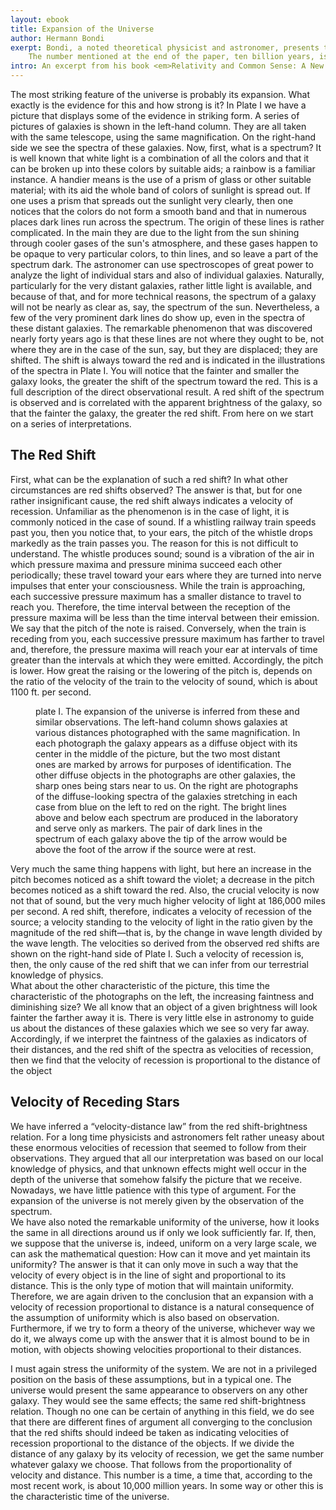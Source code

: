 ```yaml
---
layout: ebook
title: Expansion of the Universe
author: Hermann Bondi
exerpt: Bondi, a noted theoretical physicist and astronomer, presents the evidence for the over-all expansion of the universe, evidence which depends greatly on the observed red shift of light from distant galaxies.
    The number mentioned at the end of the paper, ten billion years, is sometimes picturesquely called the &ldquo;age of the universe.&rdquo;
intro: An excerpt from his book <em>Relativity and Common Sense: A New Approach to Einstein</em>, 1962.
---
```



The most striking feature of the universe is probably its expansion.
What exactly is the evidence for this and how strong is it?
In Plate I we have a picture that displays some of the evidence in striking form.
A series of pictures of galaxies is shown in the left-hand column.
They are all taken with the same telescope, using the same magnification.
On the right-hand side we see the spectra of these galaxies.
Now, first, what is a spectrum? 
It is well known that white light is a combination of all the colors and that it can be broken up into these colors by suitable aids; a rainbow is a familiar instance.
A handier means is the use of a prism of glass or other suitable material; with its aid the whole band of colors of sunlight is spread out.
If one uses a prism that spreads out the sunlight very clearly, then one notices that the colors do not form a smooth band and that in numerous places dark lines run across the spectrum.
The origin of these lines is rather complicated.
In the main they are due to the light from the sun shining through cooler gases of the sun&#39;s atmosphere, and these gases happen to be opaque to very particular colors, to thin lines, and so leave a part of the spectrum dark.
The astronomer can use spectroscopes of great power to analyze the light of individual stars and also of individual galaxies.
Naturally, particularly for the very distant galaxies, rather little light is available, and because of that, and for more technical reasons, the spectrum of a galaxy will not be nearly as clear as, say, the spectrum of the sun.
Nevertheless, a few of the very prominent dark lines do show up, even in the spectra of these distant galaxies.
The remarkable phenomenon that was discovered nearly forty years ago is that these lines are not where they ought to be, not where they are in the case of the sun, say, but they are displaced; they are shifted.
The shift is always toward the red and is indicated in the illustrations of the spectra in Plate I.
You will notice that the fainter and smaller the galaxy looks, the greater the shift of the spectrum toward the red. This is a full description of the direct observational result.
A red shift of the spectrum is observed and is correlated with the apparent brightness of the galaxy, so that the fainter the galaxy, the greater the red shift.
From here on we start on a series of interpretations.


## The Red Shift

First, what can be the explanation of such a red shift?
In what other circumstances are red shifts observed?
The answer is that, but for one rather insignificant cause, the red shift always indicates a velocity of recession.
Unfamiliar as the phenomenon is in the case of light, it is commonly noticed in the case of sound. 
If a whistling railway train speeds past you, then you notice that, to your ears, the pitch of the whistle drops markedly as the train passes you. 
The reason for this is not difficult to understand. 
The whistle produces sound; sound is a vibration of the air in which pressure maxima and pressure minima succeed each other periodically; these travel toward your ears where they are turned into nerve impulses that enter your consciousness. 
While the train is approaching, each successive pressure maximum has a smaller distance to travel to reach you. 
Therefore, the time interval between the reception of the pressure maxima will be less than the time interval between their emission. 
We say that the pitch of the note is raised.
Conversely, when the train is receding from you, each successive pressure maximum has farther to travel and, therefore, the pressure maxima will reach your ear at intervals of time greater than the intervals at which they were emitted. 
Accordingly, the pitch is lower. 
How great the raising or the lowering of the pitch is, depends on the ratio of the velocity of the train to the velocity of sound, which is about 1100 ft. per second. 


<figure>
<figcaption>
plate I. The expansion of the universe is inferred from these and similar observations. 
The left-hand column shows galaxies at various distances photographed with the same magnification. 
In each photograph the galaxy appears as a diffuse object with its center in the middle of the picture, but the two most distant ones are marked by arrows for purposes of identification. 
The other diffuse objects in the photographs are other galaxies, the sharp ones being stars near to us. 
On the right are photographs of the diffuse-looking spectra of the galaxies stretching in each case from blue on the left to red on the right. 
The bright lines above and below each spectrum are produced in the laboratory and serve only as markers. 
The pair of dark lines in the spectrum of each galaxy above the tip of the arrow would be above the foot of the arrow if the source were at rest. 
</figcaption>
</figure>



Very much the same thing happens with light, but here an increase in the pitch becomes noticed as a shift toward the violet; a decrease in the pitch becomes noticed as a shift toward the red. 
Also, the crucial velocity is now not that of sound, but the very much higher velocity of light at 186,000 miles per second. 
A red shift, therefore, indicates a velocity of recession of the source; a velocity standing to the velocity of light in the ratio given by the magnitude of the red shift&mdash;that is, by the change in wave length divided by the wave length. 
The velocities so derived from the observed red shifts are shown on the right-hand side of Plate I. 
Such a velocity of recession is, then, the only cause of the red shift that we can infer from our terrestrial knowledge of physics.  
What about the other characteristic of the picture, this time the characteristic of the photographs on the left, the increasing faintness and diminishing size? 
We all know that an object of a given brightness will look fainter the farther away it is. 
There is very little else in astronomy to guide us about the distances of these galaxies which we see so very far away. 
Accordingly, if we interpret the faintness of the galaxies as indicators of their distances, and the red shift of the spectra as velocities of recession, then we find that the velocity of recession is proportional to the distance of the object 


## Velocity of Receding Stars

We have inferred a &ldquo;velocity-distance law&rdquo; from the red shift-brightness relation. 
For a long time physicists and astronomers felt rather uneasy about these enormous velocities of recession that seemed to follow from their observations. 
They argued that all our interpretation was based on our local knowledge of physics, and that unknown effects might well occur in the depth of the universe that somehow falsify the picture that we receive. 
Nowadays, we have little patience with this type of argument. 
For the expansion of the universe is not merely given by the observation of the spectrum.  
We have also noted the remarkable uniformity of the universe, how it looks the same in all directions around us if only we look sufficiently far. 
If, then, we suppose that the universe is, indeed, uniform on a very large scale, we can ask the mathematical question: How can it move and yet maintain its uniformity? 
The answer is that it can only move in such a way that the velocity of every object is in the line of sight and proportional to its distance. 
This is the only type of motion that will maintain uniformity. 
Therefore, we are again driven to the conclusion that an expansion with a velocity of recession proportional to distance is a natural consequence of the assumption of uniformity which is also based on observation.  
Furthermore, if we try to form a theory of the universe, whichever way we do it, we always come up with the answer that it is almost bound to be in motion, with objects showing velocities proportional to their distances. 


I must again stress the uniformity of the system. 
We are not in a privileged position on the basis of these assumptions, but in a typical one. 
The universe would present the same appearance to observers on any other galaxy. 
They would see the same effects; the same red shift-brightness relation. 
Though no one can be certain of anything in this field, we do see that there are different fines of argument all converging to the conclusion that the red shifts should indeed be taken as indicating velocities of recession proportional to the distance of the objects. 
If we divide the distance of any galaxy by its velocity of recession, we get the same number whatever galaxy we choose. 
That follows from the proportionality of velocity and distance. 
This number is a time, a time that, according to the most recent work, is about 10,000 million years. 
In some way or other this is the characteristic time of the universe.


